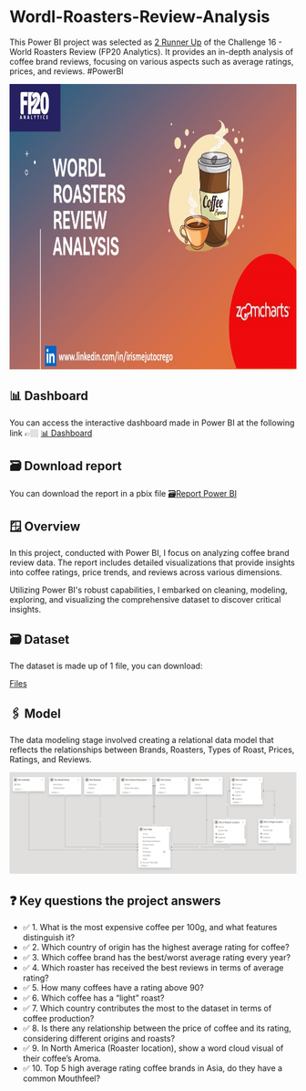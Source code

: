 # Wordl-Roasters-Review-Analysis
This Power BI project was selected as [2 Runner Up](https://github.com/IrisMejuto/Wordl-Roasters-Review-Analysis/blob/main/Images/Reward%20Data%20Challenge.pdf) of the Challenge 16 - World Roasters Review (FP20 Analytics). It provides an in-depth analysis of coffee brand reviews, focusing on various aspects such as average ratings, prices, and reviews. #PowerBI

<div align="center">
<img src="https://github.com/IrisMejuto/Wordl-Roasters-Review-Analysis/blob/main/Images/5%20Wordl%20Roasters%20Review%20Analysis.jpg" alt="Logo" width="800" height="500">
</div>

## 📊 Dashboard
You can access the interactive dashboard made in Power BI at the following link 👉🏼 [📊 Dashboard](https://app.powerbi.com/view?r=eyJrIjoiMzgyNGM3YzktZDc4Zi00NjAzLWJkYTUtZjQzNzM2NmM1N2IxIiwidCI6IjQ2NTRiNmYxLTBlNDctNDU3OS1hOGExLTAyZmU5ZDk0M2M3YiIsImMiOjl9)

## 🗃️ Download report
You can download the report in a pbix file [🗃️Report Power BI](https://github.com/IrisMejuto/Wordl-Roasters-Review-Analysis/blob/main/PowerBI%20File/Coffee%20Roaster.pbix)

## 🪟 Overview
In this project, conducted with Power BI, I focus on analyzing coffee brand review data. The report includes detailed visualizations that provide insights into coffee ratings, price trends, and reviews across various dimensions.

Utilizing Power BI's robust capabilities, I embarked on cleaning, modeling, exploring, and visualizing the comprehensive dataset to discover critical insights.

## 🗃️ Dataset
The dataset is made up of 1 file, you can download:

[Files](https://github.com/IrisMejuto/Wordl-Roasters-Review-Analysis/blob/main/Dataset/Coffee%20Brand%20Review_dataset_FP20C16.xlsx)

## 🖇️ Model
The data modeling stage involved creating a relational data model that reflects the relationships between Brands, Roasters, Types of Roast, Prices, Ratings, and Reviews.

![image](https://github.com/IrisMejuto/Wordl-Roasters-Review-Analysis/blob/main/Images/Model.png)

## ❓ Key questions the project answers
* ✅ 1. What is the most expensive coffee per 100g, and what features distinguish it?
* ✅ 2. Which country of origin has the highest average rating for coffee?
* ✅ 3. Which coffee brand has the best/worst average rating every year?
* ✅ 4. Which roaster has received the best reviews in terms of average rating?
* ✅ 5. How many coffees have a rating above 90?
* ✅ 6. Which coffee has a “light” roast?
* ✅ 7. Which country contributes the most to the dataset in terms of coffee production?
* ✅ 8. Is there any relationship between the price of coffee and its rating, considering different origins and roasts?
* ✅ 9. In North America (Roaster location), show a word cloud visual of their coffee’s Aroma.
* ✅ 10. Top 5 high average rating coffee brands in Asia, do they have a common Mouthfeel?
